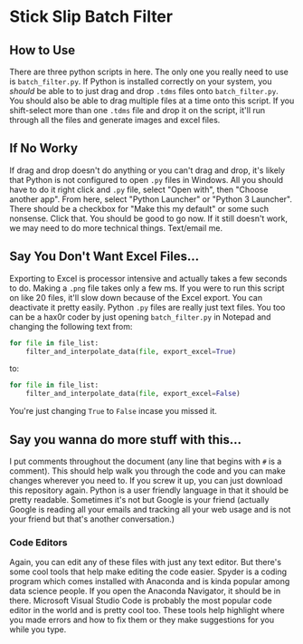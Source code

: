 # Stick Slip Batch Filter

## How to Use
There are three python scripts in here. The only one you really need to use is `batch_filter.py`. If Python is installed correctly on your system, you _should_ be able to to just drag and drop `.tdms` files onto `batch_filter.py`. You should also be able to drag multiple files at a time onto this script. If you shift-select more than one `.tdms` file and drop it on the script, it'll run through all the files and generate images and excel files.

## If No Worky
If drag and drop doesn't do anything or you can't drag and drop, it's likely that Python is not configured to open `.py` files in Windows. All you should have to do it right click and `.py` file, select "Open with", then "Choose another app". From here, select "Python Launcher" or "Python 3 Launcher". There should be a checkbox for "Make this my default" or some such nonsense. Click that. You should be good to go now. If it still doesn't work, we may need to do more technical things. Text/email me.

## Say You Don't Want Excel Files...
Exporting to Excel is processor intensive and actually takes a few seconds to do. Making a `.png` file takes only a few ms. If you were to run this script on like 20 files, it'll slow down because of the Excel export. You can deactivate it pretty easily.
Python `.py` files are really just text files. You too can be a hax0r coder by just opening `batch_filter.py` in Notepad and changing the following text from:
```python
for file in file_list:
    filter_and_interpolate_data(file, export_excel=True)
```
to:

```python
for file in file_list:
    filter_and_interpolate_data(file, export_excel=False)
```

You're just changing `True` to `False` incase you missed it.

## Say you wanna do more stuff with this...
I put comments throughout the document (any line that begins with `#` is a comment). This should help walk you through the code and you can make changes wherever you need to. If you screw it up, you can just download this repository again. Python is a user friendly language in that it should be pretty readable. Sometimes it's not but Google is your friend (actually Google is reading all your emails and tracking all your web usage and is not your friend but that's another conversation.)

### Code Editors
Again, you can edit any of these files with just any text editor. But there's some cool tools that help make editing the code easier. Spyder is a coding program which comes installed with Anaconda and is kinda popular among data science people. If you open the Anaconda Navigator, it should be in there. Microsoft Visual Studio Code is probably the most popular code editor in the world and is pretty cool too. These tools help highlight where you made errors and how to fix them or they make suggestions for you while you type.
